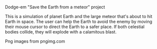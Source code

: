 Dodge-em "Save the Earth from a meteor" project

This is a simulation of planet Earth and the large meteor that's about to hit Earth in space.
The user can help the Earth to avoid the enemy by moving their mouse cursor to direct the Earth to a safer place.
If both celestial bodies collide, they will explode with a calamitous blast.

Png images from pngimg.com

